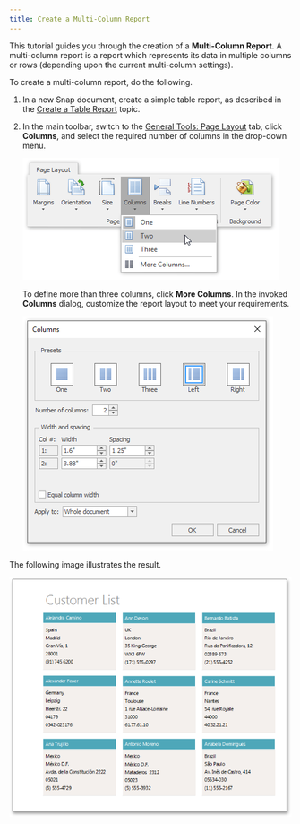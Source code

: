 ```yaml
---
title: Create a Multi-Column Report
---
```

This tutorial guides you through the creation of a **Multi-Column Report**. A multi-column report is a report which represents its data in multiple columns or rows (depending upon the current multi-column settings).

To create a multi-column report, do the following.
1. In a new Snap document, create a simple table report, as described in the [Create a Table Report](../../../../interface-elements-for-desktop/articles/snap-reporting-engine/create-a-report-layout/create-a-table-report.md) topic.
2. In the main toolbar, switch to the [General Tools: Page Layout](../../../../interface-elements-for-desktop/articles/snap-reporting-engine/graphical-user-interface/main-toolbar/general-tools-page-layout.md) tab, click **Columns**, and select the required number of columns in the drop-down menu.
	
	![Snap_multi-column_TwoColumns](../../../images/Img18132.png)
	
	To define more than three columns, click **More Columns**. In the invoked **Columns** dialog, customize the report layout to meet your requirements.
	
	![Snap-multi-column](../../../images/Img18398.png)

The following image illustrates the result.

![Snap-multi-column-01](../../../images/Img18399.png)